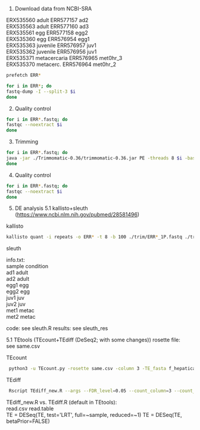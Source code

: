 1) Download data from NCBI-SRA

ERX535560 adult      ERR577157 ad2     
ERX535563 adult      ERR577160 ad3   
ERX535561 egg       ERR577158	egg2   
ERX535360 egg       ERR576954    egg1   
ERX535363 juvenile    ERR576957    juv1   
ERX535362 juvenile     ERR576956    juv1   
ERX535371 metacercaria   ERR576965   met0hr_3   
ERX535370 metacerc.   ERR576964    met0hr_2   


```bash
prefetch ERR*
```
```bash
for i in ERR*; do  
fastq-dump -I --split-3 $i
done
``` 

2) Quality control

```bash
for i in ERR*.fastq; do  
fastqc --noextract $i
done
```

3) Trimming

```bash
for i in ERR*.fastq; do    
java -jar ./Trimmomatic-0.36/trimmomatic-0.36.jar PE -threads 8 $i -baseout ./trim/$i ILLUMINACLIP:TruSeq3-PE-2.fa:2:30:10:7 LEADING:3 TRAILING:3 MAXINFO:25:0.4 MINLEN:25
done
```

4) Quality control


```bash
for i in ERR*.fastq; do  
fastqc --noextract $i
done
```

5) DE analysis
  5.1 kallisto+sleuth (https://www.ncbi.nlm.nih.gov/pubmed/28581496)
 
kallisto 
```bash  
kallisto quant -i repeats -o ERR* -t 8 -b 100 ./trim/ERR*_1P.fastq ./trim/ERR*_2P.fastq
```

sleuth

info.txt:  
sample	condition  
ad1	adult  
ad2	adult  
egg1	egg  
egg2	egg  
juv1	juv  
juv2	juv  
met1	metac  
met2	metac  

code:
see sleuth.R
results:
see sleuth_res

  5.1 TEtools (TEcount+TEdiff (DeSeq2; with some changes))
 rosette file:  
 see same.csv  
 
 TEcount  
 ```bash
  python3 -u TEcount.py -rosette same.csv -column 3 -TE_fasta f_hepatica-families.fa -count all_same_3 -RNA /Johnny/skalon/fasciola/trim/ERR577157_filtered5_1P.fastq /Johnny/skalon/fasciola/trim/ERR577160_filtered_1P.fastq /Johnny/skalon/fasciola/trim/ERR577158_filtered_1P.fastq /Johnny/skalon/fasciola/trim/ERR576954_filtered_1P.fastq /Johnny/skalon/fasciola/trim/ERR576957_filtered_1P.fastq /Johnny/skalon/fasciola/trim/ERR576956_filtered_1P.fastq /Johnny/skalon/fasciola/trim/ERR576965_filtered_1P.fastq /Johnny/skalon/fasciola/trim/ERR576964_filtered_1P.fastq -RNApair /Johnny/skalon/fasciola/trim/ERR577157_filtered5_2P.fastq /Johnny/skalon/fasciola/trim/ERR577160_filtered_2P.fastq /Johnny/skalon/fasciola/trim/ERR577158_filtered_2P.fastq /Johnny/skalon/fasciola/trim/ERR576954_filtered_2P.fastq /Johnny/skalon/fasciola/trim/ERR576957_filtered_2P.fastq /Johnny/skalon/fasciola/trim/ERR576956_filtered_2P.fastq /Johnny/skalon/fasciola/trim/ERR576965_filtered_2P.fastq /Johnny/skalon/fasciola/trim/ERR576964_filtered_2P.fastq -bowtie2 -insert 100 | tee all_same_3.log
  ```
  TEdiff  
  ```bash
   Rscript TEdiff_new.R --args --FDR_level=0.05 --count_column=3 --count_file=\"all_same_3.csv\" experiment_formula=\"sample:replicant:condition\" --sample_names=\"adult:1:adult,adult:2:adult,egg:1:egg,egg:2:egg,juv:1:juv,juv:2:juv,met:1:met,met:2:met\" --outdir=\"all_out\" --htmlfile=\"all_out.html\"
```
TEdiff_new.R vs. TEdiff.R (default in TEtools):  
read.csv          read.table  
TE = DESeq(TE, test='LRT', full=~sample, reduced=~1)  TE = DESeq(TE, betaPrior=FALSE)  
